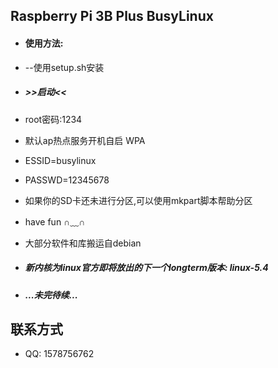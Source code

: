 ## Raspberry Pi 3B Plus BusyLinux

* #### 使用方法:

* --使用setup.sh安装

* ##### >>启动<<

* root密码:1234
* 默认ap热点服务开机自启 WPA
* ESSID=busylinux
* PASSWD=12345678 

* 如果你的SD卡还未进行分区,可以使用mkpart脚本帮助分区
* have fun    ∩﹏∩

* 大部分软件和库搬运自debian

* ##### 新内核为linux官方即将放出的下一个longterm版本: linux-5.4

* ##### ...未完待续...

## 联系方式

* QQ: 1578756762
